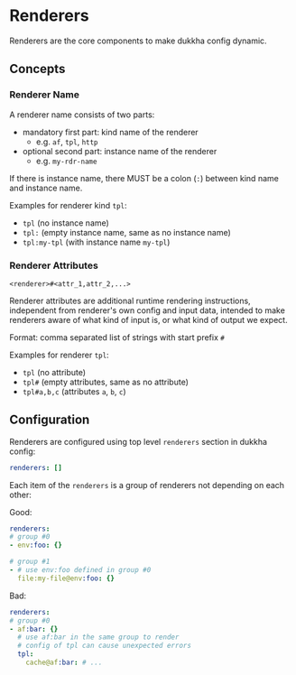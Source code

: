 # Renderers

Renderers are the core components to make dukkha config dynamic.

## Concepts

### Renderer Name

A renderer name consists of two parts:

- mandatory first part: kind name of the renderer
  - e.g. `af`, `tpl`, `http`
- optional second part: instance name of the renderer
  - e.g. `my-rdr-name`

If there is instance name, there MUST be a colon (`:`) between kind name and instance name.

Examples for renderer kind `tpl`:

- `tpl` (no instance name)
- `tpl:` (empty instance name, same as no instance name)
- `tpl:my-tpl` (with instance name `my-tpl`)

### Renderer Attributes

`<renderer>#<attr_1,attr_2,...>`

Renderer attributes are additional runtime rendering instructions, independent from renderer's own config and input data, intended to make renderers aware of what kind of input is, or what kind of output we expect.

Format: comma separated list of strings with start prefix `#`

Examples for renderer `tpl`:

- `tpl` (no attribute)
- `tpl#` (empty attributes, same as no attribute)
- `tpl#a,b,c` (attributes `a`, `b`, `c`)

## Configuration

Renderers are configured using top level `renderers` section in dukkha config:

```yaml
renderers: []
```

Each item of the `renderers` is a group of renderers not depending on each other:

Good:

```yaml
renderers:
# group #0
- env:foo: {}

# group #1
- # use env:foo defined in group #0
  file:my-file@env:foo: {}
```

Bad:

```yaml
renderers:
# group #0
- af:bar: {}
  # use af:bar in the same group to render
  # config of tpl can cause unexpected errors
  tpl:
    cache@af:bar: # ...
```
